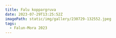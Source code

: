 ```yaml
---
title: Falu koppargruva
date: 2023-07-29T13:25:52Z
imagePath: static/img/gallery/230729-132552.jpeg
tags:
  - Falun-Mora 2023
---
```

